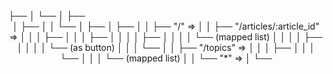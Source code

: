 <App>
├── <UserProvider>
│   └── <BrowserRouter>
│       ├── <Header />
│       ├── <FloatingNavOnHeaderHide>
│       │   └── <NavBar />
│       ├── <BackToTopButton />
│       ├── <Routes>
│       │   ├── "/" => <HomePage>
│       │   ├── "/articles/:article_id" => <ArticleView>
│       │   │         ├── <VoteButtons />
│       │   │         ├── <CommentList>
│       │   │         │     ├── <AddComment />
│       │   │         │     └── <CommentCard /> (mapped list)
│       │   │         │           ├── <DeleteCommentButton />
│       │   │         │           └── <CancelIcon /> (as button)
│       │   │         └── <CommentForm />
│       │   ├── "/topics" => <TopicPage>
│       │   │         ├── <TopicsList />
│       │   │         └── <ArticleList>
│       │   │               └── <ArticleCard /> (mapped list)
│       │   └── "*" => <ErrorPage />
│       └── <Footer />


